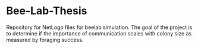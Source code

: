 # Bee-Lab-Thesis
Repository for NetLogo files for beelab simulation.
The goal of the project is to determine if the importance of communication scales with colony size 
as measured by foraging success.
